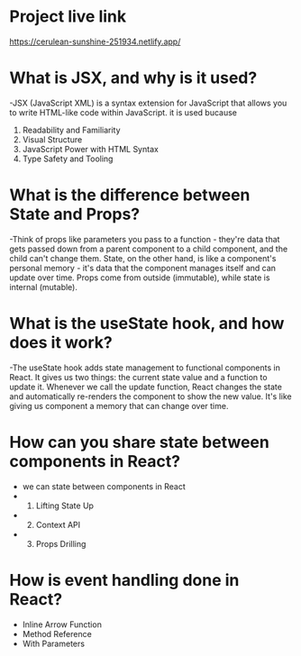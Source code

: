 # Project live link

https://cerulean-sunshine-251934.netlify.app/


# What is JSX, and why is it used?

-JSX (JavaScript XML) is a syntax extension for JavaScript that allows you to write HTML-like code within JavaScript.
it is used bucause
1. Readability and Familiarity
2. Visual Structure
3.  JavaScript Power with HTML Syntax
4.  Type Safety and Tooling
   

# What is the difference between State and Props?
-Think of props like parameters you pass to a function - they're data that gets passed down from a parent component to a child component, and the child can't change them. State, on the other hand, is like a component's personal memory - it's data that the component manages itself and can update over time. Props come from outside (immutable), while state is internal (mutable).

# What is the useState hook, and how does it work?

-The useState hook adds state management to functional components in React. It gives us two things: the current state value and a function to update it. Whenever we call the update function, React changes the state and automatically re-renders the component to show the new value. It's like giving us component a memory that can change over time.

# How can you share state between components in React?

- we can state between components in React
- 1. Lifting State Up
- 2. Context API
- 3. Props Drilling


# How is event handling done in React?

- Inline Arrow Function
- Method Reference
- With Parameters
  


